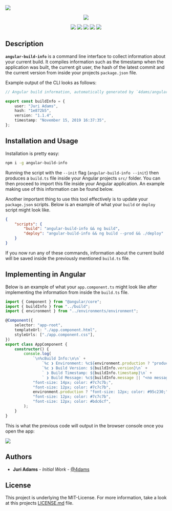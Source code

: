 ![](https://i.4da.ms/build_info.png)

<p align="center">
    <a><img src="https://github.com/inexio/angular-build-info/workflows/build/badge.svg"></a>
</p>
<p align="center">
    <a><img src="https://img.shields.io/npm/v/angular-build-info"></a>
    <a><img src="https://img.shields.io/badge/node-v8%2B-brightgreen"></a>
    <a><img src="https://img.shields.io/npm/dt/angular-build-info"></a>
    <a><img src="https://img.shields.io/github/issues/inexio/angular-build-info"></a>
    <a><img src="https://img.shields.io/github/issues-pr/inexio/angular-build-info"></a>
</p>

## Description

**`angular-build-info`** is a command line interface to collect information about your current build. It compiles information such as the timestamp when the application was built, the current git user, the hash of the latest commit and the current version from inside your projects `package.json` file.

Example output of the CLI looks as follows:

```typescript
// Angular build information, automatically generated by `4dams/angular-build-info`

export const buildInfo = {
    user: "Juri Adams",
    hash: "1e872b5",
    version: "1.1.4",
    timestamp: "November 15, 2019 16:37:35",
};
```

## Installation and Usage

Installation is pretty easy:

```sh
npm i -g angular-build-info
```

Running the script with the `--init` flag (`angular-build-info --init`) then produces a `build.ts` file inside your Angular projects `src/` folder. You can then proceed to import this file inside your Angular application. An example making use of this information can be found below.

Another important thing to use this tool effectively is to update your `package.json` scripts. Below is an example of what your `build` or `deploy` script might look like.

```json
{
    "scripts": {
        "build": "angular-build-info && ng build",
        "deploy": "angular-build-info && ng build --prod && ./deploy"
    }
}
```

If you now run any of these commands, information about the current build will be saved inside the previously mentioned `build.ts` file.

## Implementing in Angular

Below is an example of what your `app.component.ts` might look like after implementing the information from inside the `build.ts` file.

```typescript
import { Component } from "@angular/core";
import { buildInfo } from "../build";
import { environment } from "../environments/environment";

@Component({
    selector: "app-root",
    templateUrl: "./app.component.html",
    styleUrls: ["./app.component.css"],
})
export class AppComponent {
    constructor() {
        console.log(
            `\n%cBuild Info:\n\n` +
                `%c ❯ Environment: %c${environment.production ? "production 🏭" : "development 🚧"}\n` +
                `%c ❯ Build Version: ${buildInfo.version}\n` +
                ` ❯ Build Timestamp: ${buildInfo.timestamp}\n` +
                ` ❯ Build Message: %c${buildInfo.message || "<no message>"}\n`,
            "font-size: 14px; color: #7c7c7b;",
            "font-size: 12px; color: #7c7c7b",
            environment.production ? "font-size: 12px; color: #95c230;" : "font-size: 12px; color: #e26565;",
            "font-size: 12px; color: #7c7c7b",
            "font-size: 12px; color: #bdc6cf",
        );
    }
}
```

This is what the previous code will output in the browser console once you open the app:

![](https://i.4da.ms/build_info_example.png)

## Authors

-   **Juri Adams** - _Initial Work_ - [@4dams](https://github.com/4dams)

## License

This project is underlying the MIT-License. For more information, take a look at this projects [LICENSE.md](LICENSE.md) file.
